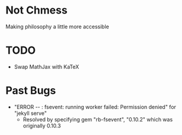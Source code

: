 # Not Chmess
Making philosophy a little more accessible

# TODO 
* Swap MathJax with KaTeX

# Past Bugs
* "ERROR -- : fsevent: running worker failed: Permission denied" for "jekyll serve"
    * Resolved by specifying gem "rb-fsevent", "0.10.2" which was originally 0.10.3
